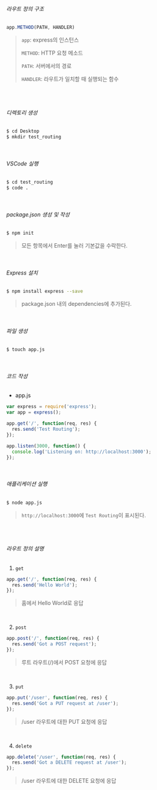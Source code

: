 ###### 라우트 정의 구조

```js
app.METHOD(PATH, HANDLER)
```

> `app`: express의 인스턴스
>
> `METHOD`: HTTP 요청 메소드
>
> `PATH`: 서버에서의 경로
>
> `HANDLER`: 라우트가 일치할 때 실행되는 함수

<br>

<br>

###### 디렉토리 생성

```bash
$ cd Desktop
$ mkdir test_routing
```

<br>

###### VSCode 실행

```bash
$ cd test_routing
$ code .
```

<br>

###### package.json 생성 및 작성

```bash
$ npm init
```

> 모든 항목에서 Enter를 눌러 기본값을 수락한다.

<br>

###### Express 설치

```bash
$ npm install express --save
```

> package.json 내의 dependencies에 추가된다.

<br>

###### 파일 생성

```bash
$ touch app.js
```

<br>

###### 코드 작성

- app.js

```js
var express = require('express');
var app = express();

app.get('/', function(req, res) {
  res.send('Test Routing');
});

app.listen(3000, function() {
  console.log('Listening on: http://localhost:3000');
});
```

<br>

###### 애플리케이션 실행

```bash
$ node app.js
```

> `http://localhost:3000`에 `Test Routing`이 표시된다.

<br>

<br>

###### 라우트 정의 설명

1. `get`

```js
app.get('/', function(req, res) {
  res.send('Hello World');
});
```

> 홈에서 Hello World로 응답

<br>

2. `post`

```js
app.post('/', function(req, res) {
  res.send('Got a POST request');
});
```

> 루트 라우트(/)에서 POST 요청에 응답

<br>

3. `put`

```js
app.put('/user', function(req, res) {
  res.send('Got a PUT request at /user');
});
```

> /user 라우트에 대한 PUT 요청에 응답

<br>

4. `delete`

```js
app.delete('/user', function(req, res) {
  res.send('Got a DELETE request at /user');
});
```

> /user 라우트에 대한 DELETE 요청에 응답

<br>

<br>
